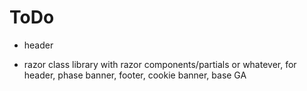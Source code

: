 # ToDo

* header

* razor class library with razor components/partials or whatever, for header, phase banner, footer, cookie banner, base GA
